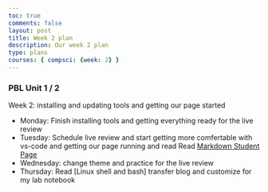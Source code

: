 ```yaml
---
toc: true
comments: false
layout: post
title: Week 2 plan
description: Our week 2 plan 
type: plans
courses: { compsci: {week: 2} }
---
```


### PBL Unit 1 / 2
Week 2: installing and updating tools and getting our page started
- Monday: Finish installing tools and getting everything ready for the live review
- Tuesday: Schedule live review and start getting more comfertable with vs-code and getting our page running and read Read [Markdown Student Page](https://nighthawkcoders.github.io/teacher//c4.3/c5.0/2023/08/17/markdown-html_fragments.html)
- Wednesday: change theme and practice for the live review
- Thursday: Read [Linux shell and bash] transfer blog and customize for my lab notebook